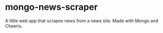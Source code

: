 # mongo-news-scraper
A little web app that scrapes news from a news site. Made with Mongo and Cheerio.
